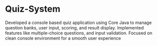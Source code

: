 # Quiz-System
Developed a console based quiz application using Core Java to manage question banks, user input, scoring, and result display. Implemented features like multiple-choice questions, and input validation. Focused on clean console environment for a smooth user experience
